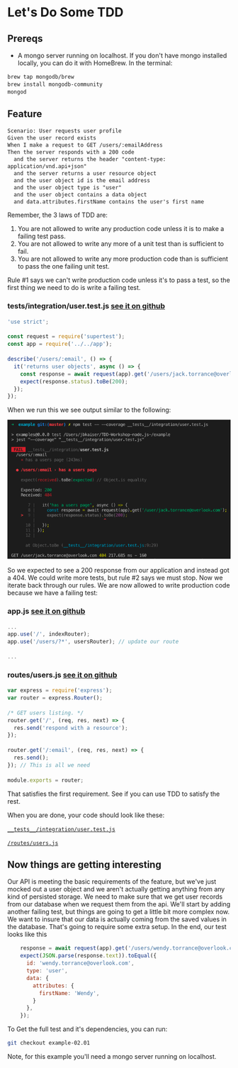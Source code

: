 # Let's Do Some TDD

## Prereqs

- A mongo server running on localhost. If you don't have mongo installed locally, you can do it with HomeBrew. In the terminal:
```bash
brew tap mongodb/brew
brew install mongodb-community
mongod
```

## Feature

```
Scenario: User requests user profile  
Given the user record exists  
When I make a request to GET /users/:emailAddress  
Then the server responds with a 200 code  
  and the server returns the header "content-type: application/vnd.api+json"  
  and the server returns a user resource object  
  and the user object id is the email address  
  and the user object type is "user"  
  and the user object contains a data object  
  and data.attributes.firstName contains the user's first name  
```

Remember,  the 3 laws of TDD are: 

1. You are not allowed to write any production code unless it is to make a failing test pass.
2. You are not allowed to write any more of a unit test than is sufficient to fail.
3. You are not allowed to write any more production code than is sufficient to pass the one failing unit test.

Rule #1 says we can't write production code unless it's to pass a test, so the first thing we need to do is write a failing test.

### __tests__/integration/user.test.js [see it on github](https://github.com/grizzly-atoms/TDD-Workshop-node.js-/blob/0f7bf974d97e3c0c62ac8af7b837cea24fbf1787/example/__tests__/integration/user.test.js#L1-L11)
```javascript
'use strict';

const request = require('supertest');
const app = require('../../app');

describe('/users/:email', () => {
  it('returns user objects', async () => {
    const response = await request(app).get('/users/jack.torrance@overlook.com');
    expect(response.status).toBe(200);
  });
});
```

When we run this we see output similar to the following:

![](04/04.1.png)

So we expected to see a 200 response from our application and instead got a 404. We could write more tests, but rule #2 says we must stop. Now we iterate back through our rules. We are now allowed to write production code because we have a failing test:

### app.js [see it on github](https://github.com/grizzly-atoms/TDD-Workshop-node.js-/blob/7afede1e826e062414e085559331e9aa066d1a36/example/app.js#L22-L23)
```javascript
...
app.use('/', indexRouter);
app.use('/users/?*', usersRouter); // update our route

...
```

### routes/users.js [see it on github](https://github.com/grizzly-atoms/TDD-Workshop-node.js-/blob/7afede1e826e062414e085559331e9aa066d1a36/example/routes/users.js#L9)
```javascript
var express = require('express');
var router = express.Router();

/* GET users listing. */
router.get('/', (req, res, next) => {
  res.send('respond with a resource');
});

router.get('/:email', (req, res, next) => {
  res.send();
}); // This is all we need

module.exports = router;
```

That satisfies the first requirement.  See if you can use TDD to satisfy the rest.

When you are done, your code should look like these:

[`__tests__/integration/user.test.js`](https://github.com/grizzly-atoms/TDD-Workshop-node.js-/blob/c56be3b2088c84154b98cf3012b58950558c03a8/example/__tests__/integration/user.test.js#L1-L23)

[`/routes/users.js`](https://github.com/grizzly-atoms/TDD-Workshop-node.js-/blob/c56be3b2088c84154b98cf3012b58950558c03a8/example/routes/users.js#L1-L21)

## Now things are getting interesting

Our API is meeting the basic requirements of the feature, but we've just mocked out a user object and we aren't actually getting anything from any kind of persisted storage. We need to make sure that we get user records from our database when we request them from the api. We'll start by adding another failing test, but things are going to get a little bit more complex now. We want to insure that our data is actually coming from the saved values in the database. That's going to require some extra setup. In the end, our test looks like this

```javascript
    response = await request(app).get('/users/wendy.torrance@overlook.com');
    expect(JSON.parse(response.text)).toEqual({
      id: 'wendy.torrance@overlook.com',
      type: 'user',
      data: {
        attributes: {
          firstName: 'Wendy',
        }
      },
    });
  ```

 To Get the full test and it's dependencies, you can run:

 ```bash
git checkout example-02.01
 ```

 Note, for this example you'll need a mongo server running on localhost.